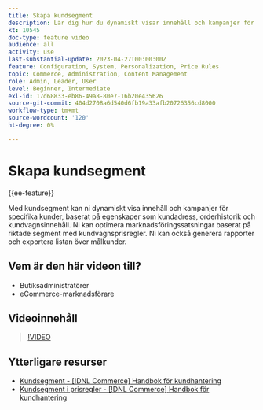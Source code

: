 ```yaml
---
title: Skapa kundsegment
description: Lär dig hur du dynamiskt visar innehåll och kampanjer för specifika kunder baserat på egenskaper som kundadress, orderhistorik och kundvagnsinnehåll.
kt: 10545
doc-type: feature video
audience: all
activity: use
last-substantial-update: 2023-04-27T00:00:00Z
feature: Configuration, System, Personalization, Price Rules
topic: Commerce, Administration, Content Management
role: Admin, Leader, User
level: Beginner, Intermediate
exl-id: 17d68833-eb86-49a8-80e7-16b20e435626
source-git-commit: 404d2708a6d540d6fb19a33afb20726356cd8000
workflow-type: tm+mt
source-wordcount: '120'
ht-degree: 0%

---
```


# Skapa kundsegment

{{ee-feature}}

Med kundsegment kan ni dynamiskt visa innehåll och kampanjer för specifika kunder, baserat på egenskaper som kundadress, orderhistorik och kundvagnsinnehåll. Ni kan optimera marknadsföringssatsningar baserat på riktade segment med kundvagnsprisregler. Ni kan också generera rapporter och exportera listan över målkunder.

## Vem är den här videon till?

- Butiksadministratörer
- eCommerce-marknadsförare

## Videoinnehåll

>[!VIDEO](https://video.tv.adobe.com/v/343659?quality=12&learn=on)

## Ytterligare resurser

- [Kundsegment - [!DNL Commerce] Handbok för kundhantering](https://experienceleague.adobe.com/docs/commerce-admin/customers/customers-menu/customer-segments.html)
- [Kundsegment i prisregler - [!DNL Commerce] Handbok för kundhantering](https://experienceleague.adobe.com/docs/commerce-admin/customers/segments/customer-segment-price-rule.html)
